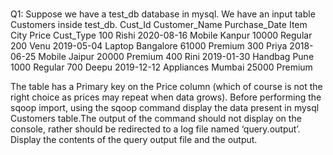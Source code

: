 ### 
Q1: Suppose we have a test_db database in mysql. We have an input table Customers inside test_db.
   Cust_Id Customer_Name Purchase_Date Item City Price Cust_Type
   100 Rishi 2020-08-16 Mobile Kanpur 10000 Regular
   200 Venu 2019-05-04 Laptop Bangalore 61000 Premium
   300 Priya 2018-06-25 Mobile Jaipur 20000 Premium
   400 Rini 2019-01-30 Handbag Pune 1000 Regular
   700 Deepu 2019-12-12 Appliances Mumbai 25000 Premium
   
The table has a Primary key on the Price column (which of course is not the right choice as prices may repeat when data grows).
Before performing the sqoop import, using the sqoop command display the data present in mysql Customers table.The output of the command should not display on the console, rather should be redirected to a log file named ‘query.output’. Display the contents of the query output file and the output.
